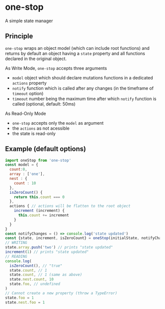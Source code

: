 # one-stop
A simple state manager

## Principle
`one-stop` wraps an object model (which can include root functions) and returns by default an object having a `state` property and all functions declared in the original object.

As Write Mode, `one-stop` accepts three arguments
- `model` object which should declare mutations functions in a dedicated `actions` property
- `notify` function which is called after any changes (in the timeframe of `timeout` option)
- `timeout` number being the maximum time after which `notify` function is called  (optional, default: 50ms)

As Read-Only Mode
- `one-stop` accepts only the `model` as argument
- the `actions` as not acessible
- the state is read-only

## Example (default options)

```javascript
import oneStop from 'one-stop'
const model = {
  count:0,
  array : ['one'],
  nest : {
    count : 10
  },
  isZeroCount() {
    return this.count === 0
  },
  actions { // actions will be flatten to the root object
    increment (increment) {
      this.count += increment
    }
  }
}
const notifyChanges = () => console.log('state updated')
const {state, increment, isZeroCount} = oneStop(initialState, notifyChanges)
// WRITING
state.array.push('two') // prints "state updated"
increment(1) // prints "state updated"
// READING
console.log(
  isZeroCount(), // "true"
  state.count, // 1
  state.count, // 1 (same as above)
  state.nest.count, 10
  state.foo, // undefined
)
// Cannot create a new property (throw a TypeError)
state.foo = 1
state.nest.foo = 1

```